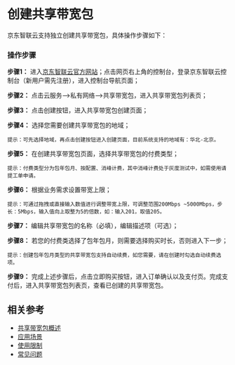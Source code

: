 # 创建共享带宽包

京东智联云支持独立创建共享带宽包，具体操作步骤如下：

### 操作步骤

**步骤1：** 进入[京东智联云官方网站](https://www.jdcloud.com/)；点击网页右上角的控制台，登录京东智联云控制台（新用户需先注册），进入控制台导航页面；

**步骤2：** 点击云服务-->私有网络-->共享带宽包，进入共享带宽包列表页；

**步骤3：** 点击创建按钮，进入共享带宽包创建页面；

**步骤4：** 选择您需要创建共享带宽包的地域；
```
提示：可先选择地域，再点击创建按钮进入创建页面，目前系统支持的地域有：华北-北京。
```
**步骤5：** 在创建共享带宽包页面，选择共享带宽包的付费类型； 
```
提示：付费类型分为包年包月、按配置、消峰计费，其中消峰计费处于灰度测试中，如需使用请提工单申请。
```

**步骤6：** 根据业务需求设置带宽上限；
```
提示：可通过拖拽或直接输入数值进行调整带宽上限，可调整范围200Mbps ~5000Mbps，步长：5Mbps，输入值向上取整为5的倍数，如：输入201，取值205。
```
**步骤7：** 编辑共享带宽包的名称（必填），编辑描述项（可选）；

**步骤8：** 若您的付费类选择了包年包月，则需要选择购买时长，否则进入下一步；
```
提示：创建包年包月类型的共享带宽包支持自动续费，如您需要，请在创建时勾选自动续费选项。
```

**步骤9：** 完成上述步骤后，点击立即购买按钮，进入订单确认以及支付页。完成支付后，进入共享带宽包列表页，查看已创建的共享带宽包。

## 相关参考
- [共享带宽包概述](../Introduction/Bwp-Introduction.md)
- [应用场景](../Introduction/Application-Scenarios.md)
- [使用限制](../Introduction/Restrictions.md)
- [常见问题](../FAQ/FAQ.md)
